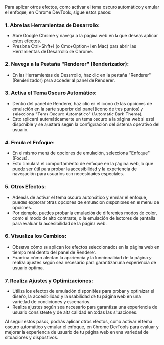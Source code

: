 Para aplicar otros efectos, como activar el tema oscuro automático y emular el enfoque, en Chrome DevTools, sigue estos pasos:

### 1. Abre las Herramientas de Desarrollo:
- Abre Google Chrome y navega a la página web en la que deseas aplicar estos efectos.
- Presiona Ctrl+Shift+I (o Cmd+Option+I en Mac) para abrir las Herramientas de Desarrollo de Chrome.

### 2. Navega a la Pestaña "Renderer" (Renderizador):
- En las Herramientas de Desarrollo, haz clic en la pestaña "Renderer" (Renderizador) para acceder al panel de Renderer.

### 3. Activa el Tema Oscuro Automático:
- Dentro del panel de Renderer, haz clic en el icono de las opciones de emulación en la parte superior del panel (icono de tres puntos) y selecciona "Tema Oscuro Automático" (Automatic Dark Theme).
- Esto aplicará automáticamente un tema oscuro a la página web si está disponible y se ajustará según la configuración del sistema operativo del usuario.

### 4. Emula el Enfoque:
- En el mismo menú de opciones de emulación, selecciona "Enfoque" (Focus).
- Esto simulará el comportamiento de enfoque en la página web, lo que puede ser útil para probar la accesibilidad y la experiencia de navegación para usuarios con necesidades especiales.

### 5. Otros Efectos:
- Además de activar el tema oscuro automático y emular el enfoque, puedes explorar otras opciones de emulación disponibles en el menú de opciones.
- Por ejemplo, puedes probar la emulación de diferentes modos de color, como el modo de alto contraste, o la emulación de lectores de pantalla para evaluar la accesibilidad de la página web.

### 6. Visualiza los Cambios:
- Observa cómo se aplican los efectos seleccionados en la página web en tiempo real dentro del panel de Renderer.
- Examina cómo afectan la apariencia y la funcionalidad de la página y realiza ajustes según sea necesario para garantizar una experiencia de usuario óptima.

### 7. Realiza Ajustes y Optimizaciones:
- Utiliza los efectos de emulación disponibles para probar y optimizar el diseño, la accesibilidad y la usabilidad de tu página web en una variedad de condiciones y escenarios.
- Realiza ajustes según sea necesario para garantizar una experiencia de usuario consistente y de alta calidad en todas las situaciones.

Al seguir estos pasos, podrás aplicar otros efectos, como activar el tema oscuro automático y emular el enfoque, en Chrome DevTools para evaluar y mejorar la experiencia de usuario de tu página web en una variedad de situaciones y dispositivos.